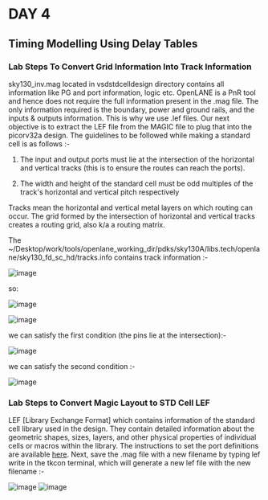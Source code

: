 # DAY 4

## Timing Modelling Using Delay Tables

### Lab Steps To Convert Grid Information Into Track Information

sky130_inv.mag located in vsdstdcelldesign directory contains all information like PG and port information, logic etc. OpenLANE is a PnR tool and hence does not require the full information present in the .mag file.
The only information required is the boundary, power and ground rails, and the inputs & outputs information. This is why we use .lef files. Our next objective is to extract the LEF file from the MAGIC file to plug that into the picorv32a design. The guidelines to be followed while making a standard cell is as follows :-

1. The input and output ports must lie at the intersection of the horizontal and vertical tracks (this is to ensure the routes can reach the ports).

2. The width and height of the standard cell must be odd multiples of the track's horizontal and vertical pitch respectively

Tracks mean the horizontal and vertical metal layers on which routing can occur. The grid formed by the intersection of horizontal and vertical tracks creates a routing grid, also k/a a routing matrix.

The ~/Desktop/work/tools/openlane_working_dir/pdks/sky130A/libs.tech/openlane/sky130_fd_sc_hd/tracks.info contains track information :-

![image](https://github.com/user-attachments/assets/9c902d4d-02d2-40cf-aec1-ba96c586676e)

so:

![image](https://github.com/user-attachments/assets/e88a6090-3405-4c35-bd53-5126c9a5dd8b)


![image](https://github.com/user-attachments/assets/8cd30bc0-d748-4876-a2b6-0eec513e4764)

we can satisfy the first condition (the pins lie at the intersection):-

![image](https://github.com/user-attachments/assets/2e41938f-050b-4576-9988-da4250085fcf)

we can satisfy the second condition :-

![image](https://github.com/user-attachments/assets/7b7c1a9d-018c-4af0-adab-1975fd314488)

### Lab Steps to Convert Magic Layout to STD Cell LEF

LEF [Library Exchange Format] which contains information of the standard cell library used in the design. They contain detailed information about the geometric shapes, sizes, layers, and other physical properties of individual cells or macros within the library. The instructions to set the port definitions are available [here](https://github.com/nickson-jose/vsdstdcelldesign#create-port-definition). Next, save the .mag file with a new filename by typing lef write in the tkcon terminal, which will generate a new lef file with the new filename :-

![image](https://github.com/user-attachments/assets/2c7c4a2c-5b02-4237-a231-9c678c2aabaf)
![image](https://github.com/user-attachments/assets/083ebe60-352a-4670-9f03-70711934db92)
